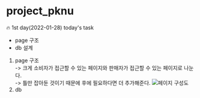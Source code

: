 # project_pknu
🔥 1st day(2022-01-28)
today's task
- page 구조 
- db 설계

1) page 구조   
-> 크게 소비자가 접근할 수 있는 페이지와 판매자가 접근할 수 있는 페이지로 나눈다.   
-> 틀만 잡아둔 것이기 때문에 후에 필요하다면 더 추가해준다.
![페이지 구성도](https://user-images.githubusercontent.com/72913881/151560438-69c04b9f-a0d3-4a0b-a68a-d55c2a211879.png)
2) db
